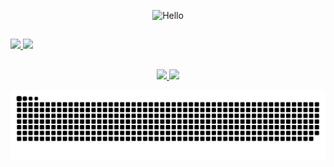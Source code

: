 
<p align="center">
  <img width=25% src="https://media.giphy.com/media/LW5vBvAb48Oe9OoEKT/giphy.gif" alt="Hello">
</p>

##
<div>
  <a href="https://github.com/gabe-santana">
  <img height="180em" src="https://github-readme-stats.vercel.app/api?username=gabe-santana&show_icons=true&theme=dark&include_all_commits=true&count_private=true"/>
  <img height="180em" src="https://github-readme-stats.vercel.app/api/top-langs/?username=gabe-santana&layout=compact&langs_count=7&theme=dark"/>
</div>

##

<p align="center">
  <a href="https://github.com/gabe-santana/reachup">
    <img src="https://github-readme-stats.vercel.app/api/pin/?username=gabe-santana&repo=reachup" />
  </a>
  <a href="https://github.com/gabe-santana/gabe-asm-compiler">
    <img src="https://github-readme-stats.vercel.app/api/pin/?username=gabe-santana&repo=gabe-asm-compiler" />
  </a>
</p>


 ![Snake animation](https://github.com/gabe-santana/gabe-santana/blob/output/github-contribution-grid-snake.svg)
